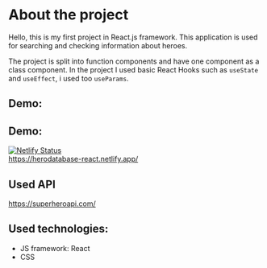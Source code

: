 # About the project

Hello, this is my first project in React.js framework.
This application is used for searching and checking information about heroes.

The project is split into function components and have one component as a class component.
In the project I used basic React Hooks such as `useState` and `useEffect`, i used too `useParams`.

## Demo: 

## Demo: 

[![Netlify Status](https://api.netlify.com/api/v1/badges/d670a8f1-7b03-468e-8e51-1b773c1a5a18/deploy-status)](https://app.netlify.com/sites/herodatabase-react/deploys) \
https://herodatabase-react.netlify.app/

## Used API

https://superheroapi.com/

## Used technologies:

- JS framework: React
- CSS
